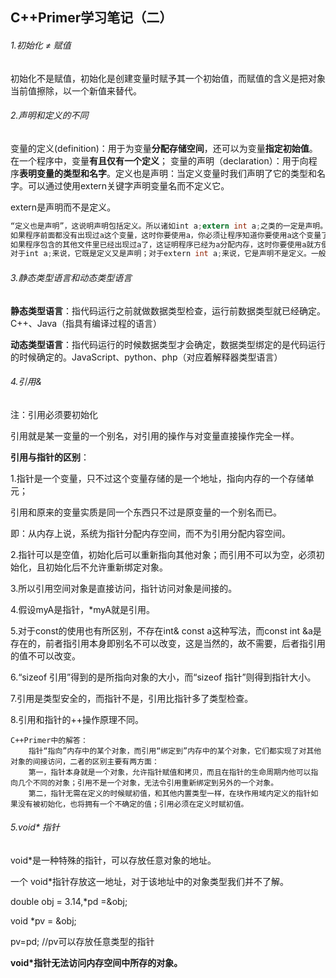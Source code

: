 ## C++Primer学习笔记（二）

###### 1.初始化 ≠ 赋值

初始化不是赋值，初始化是创建变量时赋予其一个初始值，而赋值的含义是把对象当前值擦除，以一个新值来替代。

###### 2.声明和定义的不同

变量的定义(definition)：用于为变量**分配存储空间**，还可以为变量**指定初始值**。在一个程序中，变量**有且仅有一个定义**；
变量的声明（declaration）：用于向程序**表明变量的类型和名字**。定义也是声明：当定义变量时我们声明了它的类型和名字。可以通过使用extern关键字声明变量名而不定义它。

extern是声明而不是定义。

```c
“定义也是声明”，这说明声明包括定义。所以诸如int a;extern int a;之类的一定是声明。那是不是定义还要接着往下看；
如果程序前面都没有出现过a这个变量，这时你要使用a，你必须让程序知道你要使用a这个变量了。这时候你写入int a;以前没有a这个变量的，现在程序为了记住它，就得为他分配空间，于是这是个定义。
如果程序包含的其他文件里已经出现过a了，这证明程序已经为a分配内存，这时你要使用a就方便很多了。你只需要告诉程序，这个a在其他地方定义过了，于是你写入extern int a;
对于int a;来说，它既是定义又是声明；对于extern int a;来说，它是声明不是定义。一般为了叙述方便,把建立存储空间的声明称定义,而不把建立存储空间的声明称为声明.
```

###### 3.静态类型语言和动态类型语言

**静态类型语言**：指代码运行之前就做数据类型检查，运行前数据类型就已经确定。C++、Java（指具有编译过程的语言）

**动态类型语言**：指代码运行的时候数据类型才会确定，数据类型绑定的是代码运行的时候确定的。JavaScript、python、php（对应着解释器类型语言）

###### 4.引用&

注：引用必须要初始化

引用就是某一变量的一个别名，对引用的操作与对变量直接操作完全一样。

**引用与指针的区别**：

1.指针是一个变量，只不过这个变量存储的是一个地址，指向内存的一个存储单元；

   引用和原来的变量实质是同一个东西只不过是原变量的一个别名而已。

即：从内存上说，系统为指针分配内存空间，而不为引用分配内容空间。

2.指针可以是空值，初始化后可以重新指向其他对象；而引用不可以为空，必须初始化，且初始化后不允许重新绑定对象。

3.所以引用空间对象是直接访问，指针访问对象是间接的。

4.假设myA是指针，*myA就是引用。

5.对于const的使用也有所区别，不存在int& const a这种写法，而const int &a是存在的，前者指引用本身即别名不可以改变，这是当然的，故不需要，后者指引用的值不可以改变。

6.“sizeof 引用”得到的是所指向对象的大小，而“sizeof 指针”则得到指针大小。

7.引用是类型安全的，而指针不是，引用比指针多了类型检查。

8.引用和指针的++操作原理不同。

```
C++Primer中的解答：
	指针“指向”内存中的某个对象，而引用“绑定到”内存中的某个对象，它们都实现了对其他对象的间接访问，二者的区别主要有两方面：
	第一，指针本身就是一个对象，允许指针赋值和拷贝，而且在指针的生命周期内他可以指向几个不同的对象；引用不是一个对象，无法令引用重新绑定到另外的一个对象。
	第二，指针无需在定义的时候赋初值，和其他内置类型一样，在块作用域内定义的指针如果没有被初始化，也将拥有一个不确定的值；引用必须在定义时赋初值。
```



###### 5.void* 指针

void*是一种特殊的指针，可以存放任意对象的地址。

一个 void*指针存放这一地址，对于该地址中的对象类型我们并不了解。

double obj = 3.14,*pd =&obj;

void *pv = &obj;

pv=pd;                       //pv可以存放任意类型的指针

**void*指针无法访问内存空间中所存的对象。**

